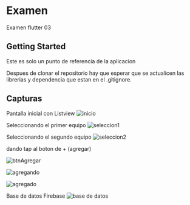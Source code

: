 # Examen

Examen flutter 03

## Getting Started

Este es solo un punto de referencia de la aplicacion

Despues de clonar el repositorio hay que esperar que se actualicen las librerias y dependencia que estan en el .gitignore.

## Capturas 
Pantalla inicial con Listview
![inicio](https://user-images.githubusercontent.com/51868764/138213803-cdb88986-f738-4302-a7b6-ac7cc9f36d86.png)

Seleccionando el primer equipo
![seleccion1](https://user-images.githubusercontent.com/51868764/138213961-91ad2ad5-2fb7-418b-b032-f4fa92b4c2ef.png)

Seleccionando el segundo equipo
![seleccion2](https://user-images.githubusercontent.com/51868764/138213915-6ff3b830-d530-410b-ba2a-b8590e8b2e25.png)

dando tap al boton de + (agregar)

![btnAgregar](https://user-images.githubusercontent.com/51868764/138214038-4665c1d3-40a4-4960-81c1-9ffd64711080.png)

![agregando](https://user-images.githubusercontent.com/51868764/138214382-70a486a3-8c2b-491f-a244-8e027698c14b.png)

![agregado](https://user-images.githubusercontent.com/51868764/138214420-b8ea49a9-ee5b-479a-9963-c3f8f5f8e60a.png)

Base de datos Firebase
![base de datos](https://user-images.githubusercontent.com/51868764/138214555-d991e1b3-1657-4dfa-b012-8475799b071e.png)

